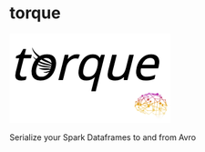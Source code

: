 # torque
<img src="https://github.com/alivcor/torque/raw/main/assets/torque.png"/>

Serialize your Spark Dataframes to and from Avro

